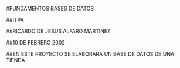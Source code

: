 #FUNDAMENTOS BASES DE DATOS

##ITPA

##RICARDO DE JESUS ALFARO MARTINEZ

##10 DE FEBRERO 2002

##EN ESTE PROYECTO SE ELABORARA UN BASE DE DATOS DE UNA TIENDA
